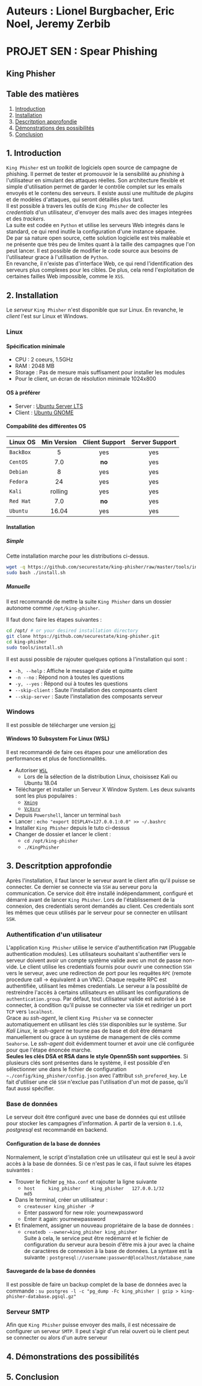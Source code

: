 # Auteurs : Lionel Burgbacher, Eric Noel, Jeremy Zerbib

# PROJET SEN : Spear Phishing

## King Phisher

## Table des matières 

1. [ Introduction ](#intro)
2. [ Installation ](#instal)
3. [ Descritption approfondie](#desc)
4. [ Démonstrations des possibilités ](#demo)
5. [ Conclusion ](#conc)

<a name="intro"></a>
## 1. Introduction

`King Phisher` est un *toolkit* de logiciels open source de campagne de phishing.
Il permet de tester et promouvoir le la sensibilité au *phishing* à l'utilisateur en simulant des attaques réelles.
Son architecture flexible et simple d'utilisation permet de garder le contrôle complet sur les emails envoyés et le contenu des serveurs.
Il existe aussi une multitude de *plugins* et de modèles d'attaques, qui seront détaillés plus tard.  
Il est possible à travers les outils de `King Phisher` de collecter les *credentials* d'un utilisateur, d'envoyer des mails avec des images integrées et des *trackers*.  
La suite est codée en `Python` et utilise les serveurs Web integrés dans le standard, ce qui rend inutile la configuration d'une instance séparée.  
De par sa nature open source, cette solution logicielle est très maléable et ne présente que très peu de limites quant à la taille des campagnes que l'on peut lancer.
Il est possible de modifier le code source aux besoins de l'utilisateur grace à l'utilisation de `Python`.  
En revanche, il n'existe pas d'interface Web, ce qui rend l'identification des serveurs plus complexes pour les cibles.
De plus, cela rend l'exploitation de certaines failles Web impossible, comme le `XSS`.

<a name="instal"></a>
## 2. Installation

Le *serveur* `King Phisher` n'est disponible que sur Linux.
En revanche, le *client* l'est sur Linux et Windows.

### Linux

#### Spécification minimale

- CPU : 2 coeurs, 1.5GHz
- RAM : 2048 MB
- Storage : Pas de mesure mais suffisament pour installer les modules
- Pour le client, un écran de résolution minimale 1024x800

#### OS à préférer

- Server : [Ubuntu Server LTS](https://ubuntu.com/download/server)
- Client : [Ubuntu GNOME](https://ubuntugnome.org/download/)

#### Compabilité des différentes OS 

| Linux OS  | Min Version | Client Support  | Server Support |
| ----------|:-----------:| :--------------:| :------------: |
| `BackBox` | 5           | yes             | yes            |
| `CentOS`  | 7.0         | **no**          | yes            |
| `Debian`  | 8           | yes             | yes            |
| `Fedora`  | 24          | yes             | yes            |
| `Kali`    | rolling     | yes             | yes            |
| `Red Hat` | 7.0         | **no**          | yes            |
| `Ubuntu`  | 16.04       | yes             | yes            |

#### Installation

##### Simple

Cette installation marche pour les distributions ci-dessus.

```bash
wget -q https://github.com/securestate/king-phisher/raw/master/tools/install.sh && \
sudo bash ./install.sh
```

##### Manuelle

Il est recommandé de mettre la suite `King Phisher` dans un dossier autonome comme `/opt/king-phisher`.

Il faut donc faire les étapes suivantes : 

```bash
cd /opt/ # or your desired installation directory
git clone https://github.com/securestate/king-phisher.git
cd king-phisher
sudo tools/install.sh
```

Il est aussi possible de rajouter quelques options à l'installation qui sont : 

- `-h, --help` : Affiche le message d'aide et quitte
- `-n --no` : Répond non à toutes les questions
- `-y, --yes` : Répond oui à toutes les questions
- `--skip-client` : Saute l'installation des composants client
- `--skip-server` : Saute l'installation des composants serveur

### Windows

Il est possible de télécharger une version [ici](https://github.com/rsmusllp/king-phisher/releases)

#### Windows 10 Subsystem For Linux (WSL)

Il est recommandé de faire ces étapes pour une amélioration des performances et plus de fonctionnalités.

- Autoriser [`WSL`](https://docs.microsoft.com/en-us/windows/wsl/install-win10)
    - Lors de la sélection de la distribution Linux, choisissez Kali ou Ubuntu 18.04
- Télécharger et installer un Serveur X Window System. Les deux suivants sont les plus populaires :
    - [`Xming`](https://sourceforge.net/projects/xming/)
    - [`VcXsrv`](https://sourceforge.net/projects/vcxsrv/)
- Depuis `Powershell`, lancer un terminal `bash`
- Lancer : `echo "export DISPLAY=127.0.0.1:0.0" >> ~/.bashrc`
- Installer `King Phisher` depuis le tuto ci-dessus
- Changer de dossier et lancer le client : 
    - `cd /opt/king-phisher`
    - `./KingPhisher`

<a name="desc"></a>
## 3. Descritption approfondie

Après l'installation, il faut lancer le serveur avant le client afin qu'il puisse se connecter.
Ce dernier se connecte via `SSH` au serveur poru la communication.
Ce service doit être installé indépendamment, configuré et démarré avant de lancer `King Phisher`.
Lors de l'établissement de la connexion, des credentials seront demandés au client. 
Ces credentials sont les mêmes que ceux utilisés par le serveur pour se connecter en utilisant `SSH`.

### Authentification d'un utilisateur 

L'application `King Phisher` utilise le service d'authentification `PAM` (Pluggable authentication modules).
Les utilisateurs souhaitant s'authentifier vers le serveur doivent avoir un compte système valide avec un mot de passe non-vide.
Le client utilise les credentials fournis pour ouvrir une connection `SSH` vers le serveur, avec une redirection de port pour les requêtes `RPC` (remote procedure call -> équivalent à un VNC).
Chaque requête RPC est authentifiée, utilisant les mêmes credentials.
Le serveur a la possiblité de restreindre l'accès à certains utilisateurs en utilisant les configurations de `authentication.group`.
Par défaut, tout utilisateur valide est autorisé à se connecter, à condition qu'il puisse se connecter via `SSH` et rediriger un port `TCP` vers `localhost`.  
Grace au *ssh-agent*, le client `King Phisher` va se connecter automatiquement en utilisant les clés `SSH` disponibles sur le système.
Sur *Kali Linux*, le *ssh-agent* ne tourne pas de base et doit être démarré manuellement ou grace à un système de management de clés comme `Seahorse`. 
Le *ssh-agent* doit évidemment tourner et avoir une clé configurée pour que l'étape énoncée marche.  
**Seules les clés DSA et RSA dans le style OpennSSh sont supportées**.
Si plusieurs clés sont présentes dans le système, il est possible d'en sélectionner une dans le fichier de configuration `~./config/king_phisher/config.json` avec l'attribut `ssh_prefered_key`.
Le fait d'utiliser une clé `SSH` n'exclue pas l'utilisation d'un mot de passe, qu'il faut aussi spécifier.

### Base de données

Le serveur doit être configuré avec une base de données qui est utilisée pour stocker les campagnes d'information.
A partir de la version `0.1.6`, *postgresql* est recommandé en backend.

#### Configuration de la base de données

Normalement, le script d'installation crée un utilisateur qui est le seul à avoir accès à la base de données.
Si ce n'est pas le cas, il faut suivre les étapes suivantes :
- Trouver le fichier `pg_hba.conf` et rajouter la ligne suivante 
    - `host     king_phisher    king_phisher   127.0.0.1/32            md5`
- Dans le terminal, créer un utilisateur :
    - `createuser king_phisher -P`
    - Enter password for new role: yournewpassword
    - Enter it again: yournewpassword
- Et finalement, assigner un nouveau propriétaire de la base de données :
    - `createdb --owner=king_phisher king_phisher`  
Suite à cela, le service peut être redémarré et le fichier de configuration du serveur aura besoin d'être mis à jour avec la chaine de caractères de connexion à la base de données.
La syntaxe est la suivante : `postgresql://username:password@localhost/database_name`

#### Sauvegarde de la base de données

Il est possible de faire un backup complet de la base de données avec la commande :
`su postgres -l -c "pg_dump -Fc king_phisher | gzip > king-phisher-database.pgsql.gz"`

### Serveur SMTP
Afin que `King Phisher` puisse envoyer des mails, il est nécessaire de configurer un serveur `SMTP`.
Il peut s'agir d'un relai ouvert où le client peut se connecter ou alors d'un autre serveur  


<a name="demo"></a>
## 4. Démonstrations des possibilités

<a name="conc"></a>
## 5. Conclusion

